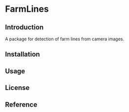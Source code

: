# FarmLines

## Introduction
A package for detection of farm lines from camera images.

## Installation

## Usage

## License

## Reference







